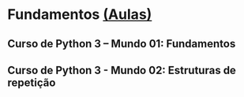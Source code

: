 # Fundamentos [(Aulas)](http://www.cursoemvideo.com/course/curso-python-3/)

## Curso de Python 3 – Mundo 01: Fundamentos

## Curso de Python 3 - Mundo 02: Estruturas de repetição
